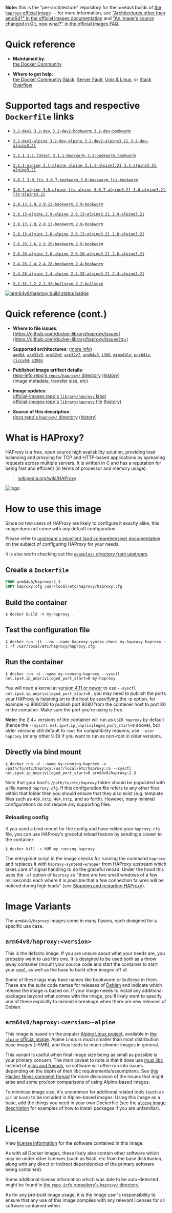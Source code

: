 <!--

********************************************************************************

WARNING:

    DO NOT EDIT "haproxy/README.md"

    IT IS AUTO-GENERATED

    (from the other files in "haproxy/" combined with a set of templates)

********************************************************************************

-->

**Note:** this is the "per-architecture" repository for the `arm64v8` builds of [the `haproxy` official image](https://hub.docker.com/_/haproxy) -- for more information, see ["Architectures other than amd64?" in the official images documentation](https://github.com/docker-library/official-images#architectures-other-than-amd64) and ["An image's source changed in Git, now what?" in the official images FAQ](https://github.com/docker-library/faq#an-images-source-changed-in-git-now-what).

# Quick reference

-	**Maintained by**:  
	[the Docker Community](https://github.com/docker-library/haproxy)

-	**Where to get help**:  
	[the Docker Community Slack](https://dockr.ly/comm-slack), [Server Fault](https://serverfault.com/help/on-topic), [Unix & Linux](https://unix.stackexchange.com/help/on-topic), or [Stack Overflow](https://stackoverflow.com/help/on-topic)

# Supported tags and respective `Dockerfile` links

-	[`3.2-dev2`, `3.2-dev`, `3.2-dev2-bookworm`, `3.2-dev-bookworm`](https://github.com/docker-library/haproxy/blob/10d18fdff5067448f4b88fbdac42594a005b60a9/3.2/Dockerfile)

-	[`3.2-dev2-alpine`, `3.2-dev-alpine`, `3.2-dev2-alpine3.21`, `3.2-dev-alpine3.21`](https://github.com/docker-library/haproxy/blob/10d18fdff5067448f4b88fbdac42594a005b60a9/3.2/alpine/Dockerfile)

-	[`3.1.1`, `3.1`, `latest`, `3.1.1-bookworm`, `3.1-bookworm`, `bookworm`](https://github.com/docker-library/haproxy/blob/dc5f5ce22146dc39f7597ab9f857f0408622c8d8/3.1/Dockerfile)

-	[`3.1.1-alpine`, `3.1-alpine`, `alpine`, `3.1.1-alpine3.21`, `3.1-alpine3.21`, `alpine3.21`](https://github.com/docker-library/haproxy/blob/34494c3b5479daab25cc47dd4790d93dfaebe9ac/3.1/alpine/Dockerfile)

-	[`3.0.7`, `3.0`, `lts`, `3.0.7-bookworm`, `3.0-bookworm`, `lts-bookworm`](https://github.com/docker-library/haproxy/blob/f0dc84e9e09aa9aa758e6f9340ee0ab3b440930d/3.0/Dockerfile)

-	[`3.0.7-alpine`, `3.0-alpine`, `lts-alpine`, `3.0.7-alpine3.21`, `3.0-alpine3.21`, `lts-alpine3.21`](https://github.com/docker-library/haproxy/blob/34494c3b5479daab25cc47dd4790d93dfaebe9ac/3.0/alpine/Dockerfile)

-	[`2.9.13`, `2.9`, `2.9.13-bookworm`, `2.9-bookworm`](https://github.com/docker-library/haproxy/blob/0c1da312a638ecef78b17c6919ec9780bc1f75e9/2.9/Dockerfile)

-	[`2.9.13-alpine`, `2.9-alpine`, `2.9.13-alpine3.21`, `2.9-alpine3.21`](https://github.com/docker-library/haproxy/blob/34494c3b5479daab25cc47dd4790d93dfaebe9ac/2.9/alpine/Dockerfile)

-	[`2.8.13`, `2.8`, `2.8.13-bookworm`, `2.8-bookworm`](https://github.com/docker-library/haproxy/blob/ff4e3ce324778f1c2b65d6d61ddbf00c0b51793b/2.8/Dockerfile)

-	[`2.8.13-alpine`, `2.8-alpine`, `2.8.13-alpine3.21`, `2.8-alpine3.21`](https://github.com/docker-library/haproxy/blob/34494c3b5479daab25cc47dd4790d93dfaebe9ac/2.8/alpine/Dockerfile)

-	[`2.6.20`, `2.6`, `2.6.20-bookworm`, `2.6-bookworm`](https://github.com/docker-library/haproxy/blob/a0cdd805ad2cccf3400fb99dd18d0f49579d1cf4/2.6/Dockerfile)

-	[`2.6.20-alpine`, `2.6-alpine`, `2.6.20-alpine3.21`, `2.6-alpine3.21`](https://github.com/docker-library/haproxy/blob/34494c3b5479daab25cc47dd4790d93dfaebe9ac/2.6/alpine/Dockerfile)

-	[`2.4.28`, `2.4`, `2.4.28-bookworm`, `2.4-bookworm`](https://github.com/docker-library/haproxy/blob/a59d80d27242e98cb3fa234e5fa9c81a3968be18/2.4/Dockerfile)

-	[`2.4.28-alpine`, `2.4-alpine`, `2.4.28-alpine3.21`, `2.4-alpine3.21`](https://github.com/docker-library/haproxy/blob/34494c3b5479daab25cc47dd4790d93dfaebe9ac/2.4/alpine/Dockerfile)

-	[`2.2.33`, `2.2`, `2.2.33-bullseye`, `2.2-bullseye`](https://github.com/docker-library/haproxy/blob/8b639f8d7d8d5d3bc42273e509fd7ef0cabdb356/2.2/Dockerfile)

[![arm64v8/haproxy build status badge](https://img.shields.io/jenkins/s/https/doi-janky.infosiftr.net/job/multiarch/job/arm64v8/job/haproxy.svg?label=arm64v8/haproxy%20%20build%20job)](https://doi-janky.infosiftr.net/job/multiarch/job/arm64v8/job/haproxy/)

# Quick reference (cont.)

-	**Where to file issues**:  
	[https://github.com/docker-library/haproxy/issues](https://github.com/docker-library/haproxy/issues?q=)

-	**Supported architectures**: ([more info](https://github.com/docker-library/official-images#architectures-other-than-amd64))  
	[`amd64`](https://hub.docker.com/r/amd64/haproxy/), [`arm32v5`](https://hub.docker.com/r/arm32v5/haproxy/), [`arm32v6`](https://hub.docker.com/r/arm32v6/haproxy/), [`arm32v7`](https://hub.docker.com/r/arm32v7/haproxy/), [`arm64v8`](https://hub.docker.com/r/arm64v8/haproxy/), [`i386`](https://hub.docker.com/r/i386/haproxy/), [`mips64le`](https://hub.docker.com/r/mips64le/haproxy/), [`ppc64le`](https://hub.docker.com/r/ppc64le/haproxy/), [`riscv64`](https://hub.docker.com/r/riscv64/haproxy/), [`s390x`](https://hub.docker.com/r/s390x/haproxy/)

-	**Published image artifact details**:  
	[repo-info repo's `repos/haproxy/` directory](https://github.com/docker-library/repo-info/blob/master/repos/haproxy) ([history](https://github.com/docker-library/repo-info/commits/master/repos/haproxy))  
	(image metadata, transfer size, etc)

-	**Image updates**:  
	[official-images repo's `library/haproxy` label](https://github.com/docker-library/official-images/issues?q=label%3Alibrary%2Fhaproxy)  
	[official-images repo's `library/haproxy` file](https://github.com/docker-library/official-images/blob/master/library/haproxy) ([history](https://github.com/docker-library/official-images/commits/master/library/haproxy))

-	**Source of this description**:  
	[docs repo's `haproxy/` directory](https://github.com/docker-library/docs/tree/master/haproxy) ([history](https://github.com/docker-library/docs/commits/master/haproxy))

# What is HAProxy?

HAProxy is a free, open source high availability solution, providing load balancing and proxying for TCP and HTTP-based applications by spreading requests across multiple servers. It is written in C and has a reputation for being fast and efficient (in terms of processor and memory usage).

> [wikipedia.org/wiki/HAProxy](https://en.wikipedia.org/wiki/HAProxy)

![logo](https://raw.githubusercontent.com/docker-library/docs/4da3e2446a4c257c3a32faac6256bee81f770316/haproxy/logo.png)

# How to use this image

Since no two users of HAProxy are likely to configure it exactly alike, this image does not come with any default configuration.

Please refer to [upstream's excellent (and comprehensive) documentation](https://docs.haproxy.org/) on the subject of configuring HAProxy for your needs.

It is also worth checking out the [`examples/` directory from upstream](http://git.haproxy.org/?p=haproxy-2.3.git;a=tree;f=examples).

## Create a `Dockerfile`

```dockerfile
FROM arm64v8/haproxy:2.3
COPY haproxy.cfg /usr/local/etc/haproxy/haproxy.cfg
```

## Build the container

```console
$ docker build -t my-haproxy .
```

## Test the configuration file

```console
$ docker run -it --rm --name haproxy-syntax-check my-haproxy haproxy -c -f /usr/local/etc/haproxy/haproxy.cfg
```

## Run the container

```console
$ docker run -d --name my-running-haproxy --sysctl net.ipv4.ip_unprivileged_port_start=0 my-haproxy
```

You will need a kernel at [version 4.11 or newer](https://github.com/moby/moby/issues/8460#issuecomment-312459310) to use `--sysctl net.ipv4.ip_unprivileged_port_start=0` , you may need to publish the ports your HAProxy is listening on to the host by specifying the -p option, for example -p 8080:80 to publish port 8080 from the container host to port 80 in the container. Make sure the port you're using is free.

**Note:** the 2.4+ versions of the container will run as `USER haproxy` by default (hence the `--sysctl net.ipv4.ip_unprivileged_port_start=0` above), but older versions still default to `root` for compatibility reasons; use `--user haproxy` (or any other UID) if you want to run as non-root in older versions.

## Directly via bind mount

```console
$ docker run -d --name my-running-haproxy -v /path/to/etc/haproxy:/usr/local/etc/haproxy:ro --sysctl net.ipv4.ip_unprivileged_port_start=0 arm64v8/haproxy:2.3
```

Note that your host's `/path/to/etc/haproxy` folder should be populated with a file named `haproxy.cfg`. If this configuration file refers to any other files within that folder then you should ensure that they also exist (e.g. template files such as `400.http`, `404.http`, and so forth). However, many minimal configurations do not require any supporting files.

### Reloading config

If you used a bind mount for the config and have edited your `haproxy.cfg` file, you can use HAProxy's graceful reload feature by sending a `SIGHUP` to the container:

```console
$ docker kill -s HUP my-running-haproxy
```

The entrypoint script in the image checks for running the command `haproxy` and replaces it with `haproxy-systemd-wrapper` from HAProxy upstream which takes care of signal handling to do the graceful reload. Under the hood this uses the `-sf` option of `haproxy` so "there are two small windows of a few milliseconds each where it is possible that a few connection failures will be noticed during high loads" (see [Stopping and restarting HAProxy](http://www.haproxy.org/download/2.3/doc/management.txt)).

# Image Variants

The `arm64v8/haproxy` images come in many flavors, each designed for a specific use case.

## `arm64v8/haproxy:<version>`

This is the defacto image. If you are unsure about what your needs are, you probably want to use this one. It is designed to be used both as a throw away container (mount your source code and start the container to start your app), as well as the base to build other images off of.

Some of these tags may have names like bookworm or bullseye in them. These are the suite code names for releases of [Debian](https://wiki.debian.org/DebianReleases) and indicate which release the image is based on. If your image needs to install any additional packages beyond what comes with the image, you'll likely want to specify one of these explicitly to minimize breakage when there are new releases of Debian.

## `arm64v8/haproxy:<version>-alpine`

This image is based on the popular [Alpine Linux project](https://alpinelinux.org), available in [the `alpine` official image](https://hub.docker.com/_/alpine). Alpine Linux is much smaller than most distribution base images (~5MB), and thus leads to much slimmer images in general.

This variant is useful when final image size being as small as possible is your primary concern. The main caveat to note is that it does use [musl libc](https://musl.libc.org) instead of [glibc and friends](https://www.etalabs.net/compare_libcs.html), so software will often run into issues depending on the depth of their libc requirements/assumptions. See [this Hacker News comment thread](https://news.ycombinator.com/item?id=10782897) for more discussion of the issues that might arise and some pro/con comparisons of using Alpine-based images.

To minimize image size, it's uncommon for additional related tools (such as `git` or `bash`) to be included in Alpine-based images. Using this image as a base, add the things you need in your own Dockerfile (see the [`alpine` image description](https://hub.docker.com/_/alpine/) for examples of how to install packages if you are unfamiliar).

# License

View [license information](http://www.haproxy.org/download/1.5/doc/LICENSE) for the software contained in this image.

As with all Docker images, these likely also contain other software which may be under other licenses (such as Bash, etc from the base distribution, along with any direct or indirect dependencies of the primary software being contained).

Some additional license information which was able to be auto-detected might be found in [the `repo-info` repository's `haproxy/` directory](https://github.com/docker-library/repo-info/tree/master/repos/haproxy).

As for any pre-built image usage, it is the image user's responsibility to ensure that any use of this image complies with any relevant licenses for all software contained within.
